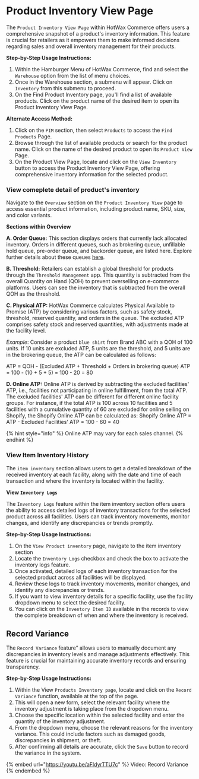 # Product Inventory View Page

The `Product Inventory View Page` within HotWax Commerce offers users a comprehensive snapshot of a product's inventory information. This feature is crucial for retailers as it empowers them to make informed decisions regarding sales and overall inventory management for their products.

**Step-by-Step Usage Instructions:**

1. Within the Hamburger Menu of HotWax Commerce, find and select the `Warehouse` option from the list of menu choices.
2. Once in the Warehouse section, a submenu will appear. Click on `Inventory` from this submenu to proceed.
3. On the Find Product Inventory page, you'll find a list of available products. Click on the product name of the desired item to open its Product Inventory View Page.

**Alternate Access Method:**

1. Click on the `PIM` section, then select `Products` to access the `Find Products` Page.
2. Browse through the list of available products or search for the product name. Click on the name of the desired product to open its `Product View` Page.
3. On the Product View Page, locate and click on the `View Inventory` button to access the Product Inventory View Page, offering comprehensive inventory information for the selected product.

### View comeplete detail of product's inventory

Navigate to the `Overview` section on the `Product Inventory View` page to access essential product information, including product name, SKU, size, and color variants.

**Sections within Overview**

**A. Order Queue:** This section displays orders that currently lack allocated inventory. Orders in different queues, such as brokering queue, unfillable hold queue, pre-order queue, and backorder queue, are listed here. Explore further details about these queues [here](../../facilities/manage-parkings.md).

**B. Threshold:** Retailers can establish a global threshold for products through the `Threshold Management` app. This quantity is subtracted from the overall Quantity on Hand (QOH) to prevent overselling on e-commerce platforms. Users can see the inventory that is subtracted from the overall QOH as the threshold.

**C. Physical ATP:** HotWax Commerce calculates Physical Available to Promise (ATP) by considering various factors, such as safety stock, threshold, reserved quantity, and orders in the queue. The excluded ATP comprises safety stock and reserved quantities, with adjustments made at the facility level.

_Example_: Consider a product `blue shirt` from Brand ABC with a QOH of 100 units. If 10 units are excluded ATP, 5 units are the threshold, and 5 units are in the brokering queue, the ATP can be calculated as follows:

ATP = QOH - (Excluded ATP + Threshold + Orders in brokering queue) ATP = 100 - (10 + 5 + 5) = 100 - 20 = 80

**D. Online ATP:** Online ATP is derived by subtracting the excluded facilities' ATP, i.e., facilities not participating in online fulfillment, from the total ATP. The excluded facilities' ATP can be different for different online facility groups. For instance, if the total ATP is 100 across 10 facilities and 5 facilities with a cumulative quantity of 60 are excluded for online selling on Shopify, the Shopify Online ATP can be calculated as: Shopify Online ATP = ATP - Excluded Facilities’ ATP = 100 - 60 = 40

{% hint style="info" %}
Online ATP may vary for each sales channel.
{% endhint %}

### View Item Inventory History

The `item inventory` section allows users to get a detailed breakdown of the received inventory at each facility, along with the date and time of each transaction and where the inventory is located within the facility.

**View `Inventory Logs`**

The `Inventory Logs` feature within the item inventory section offers users the ability to access detailed logs of inventory transactions for the selected product across all facilities. Users can track inventory movements, monitor changes, and identify any discrepancies or trends promptly.

**Step-by-Step Usage Instructions:**

1. On the `View Product inventory` page, navigate to the item inventory section
2. Locate the `Inventory Logs` checkbox and check the box to activate the inventory logs feature.
3. Once activated, detailed logs of each inventory transaction for the selected product across all facilities will be displayed.
4. Review these logs to track inventory movements, monitor changes, and identify any discrepancies or trends.
5. If you want to view inventory details for a specific facility, use the facility dropdown menu to select the desired facility.
6. You can click on the `Inventory Item ID` available in the records to view the complete breakdown of when and where the inventory is received.

## Record Variance

The `Record Variance` feature” allows users to manually document any discrepancies in inventory levels and manage adjustments effectively. This feature is crucial for maintaining accurate inventory records and ensuring transparency.

**Step-by-Step Usage Instructions:**

1. Within the View `Products Inventory page`, locate and click on the `Record Variance` function, available at the top of the page.
2. This will open a new form, select the relevant facility where the inventory adjustment is taking place from the dropdown menu.
3. Choose the specific location within the selected facility and enter the quantity of the inventory adjustment.
4. From the dropdown menu, choose the relevant reasons for the inventory variance. This could include factors such as damaged goods, discrepancies in shipment, or theft.
5. After confirming all details are accurate, click the `Save` button to record the variance in the system.

{% embed url="https://youtu.be/aFldyrTTU7c" %}
Video: Record Variance
{% endembed %}
